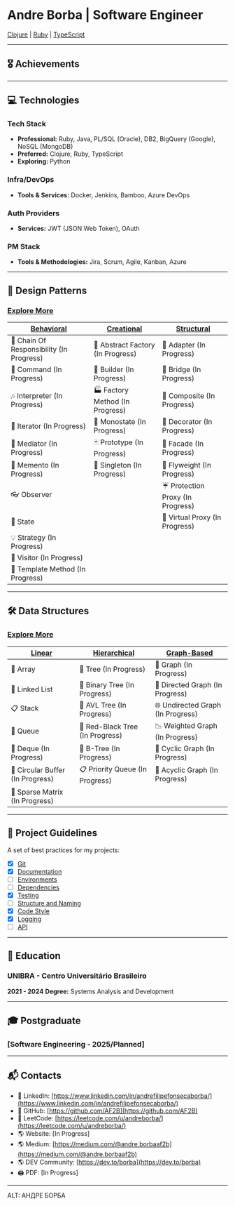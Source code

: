 # Andre Borba | Software Engineer
[Clojure](https://clojure.org/) | [Ruby](https://www.ruby-lang.org/en/) | [TypeScript](https://www.typescriptlang.org)

---

## 🎖️ Achievements

<div style="page-break-after: always;"></div>

---

## 💻 Technologies
### Tech Stack
- **Professional:** Ruby, Java, PL/SQL (Oracle), DB2, BigQuery (Google), NoSQL (MongoDB)
- **Preferred:** Clojure, Ruby, TypeScript
- **Exploring:** Python

### Infra/DevOps
- **Tools & Services:** Docker, Jenkins, Bamboo, Azure DevOps

### Auth Providers
- **Services:** JWT (JSON Web Token), OAuth

### PM Stack
- **Tools & Methodologies:** Jira, Scrum, Agile, Kanban, Azure

<div style="page-break-after: always;"></div>

---

## 🧩 Design Patterns
### [Explore More](https://github.com/AF2B/DesignPattern)
| [Behavioral]()                              | [Creational]()                | [Structural]()                |
| ---------------------------------------- | ---------------------------------------- | ---------------------------------------- |
| 🐝 Chain Of Responsibility (In Progress) | 🌰 Abstract Factory (In Progress) | 🔌 Adapter (In Progress) |
| 👫 Command (In Progress)                 | 👷 Builder (In Progress)           | 🌉 Bridge (In Progress)   |
| 🎶 Interpreter (In Progress)             | 🏭 Factory Method (In Progress)    | 🌿 Composite (In Progress) |
| 🍫 Iterator (In Progress)                | 🔂 Monostate (In Progress)         | 🍧 Decorator (In Progress) |
| 💐 Mediator (In Progress)                | 🃏 Prototype (In Progress)         | 🎁 Facade (In Progress)    |
| 💾 Memento (In Progress)                 | 💍 Singleton (In Progress)         | 🍃 Flyweight (In Progress) |
| 👓 Observer                              |                                    | ☔ Protection Proxy (In Progress) |
| 🐉 State                    |                                    | 🍬 Virtual Proxy (In Progress) |
| 💡 Strategy (In Progress)                |                                    |                            |
| 🏃 Visitor (In Progress)                 |                                    |                            |
| 📝 Template Method (In Progress)         |                                    |                            |

---

## 🛠️ Data Structures
### [Explore More](https://github.com/AF2B/DataStructure)
| [Linear](https://github.com/AF2B/DataStructure/tree/main/Linear)                              | [Hierarchical](https://github.com/AF2B/DataStructure/tree/main/Hierarchical) | [Graph-Based]()                  |
| ---------------------------------------- | ---------------------------------------------------------------------------- | --------------------------------- |
| 📄 Array                  | 🌲 Tree (In Progress)                                                        | 🔗 Graph (In Progress)           |
| 📑 Linked List             | 🌳 Binary Tree (In Progress)                                                  | 🔀 Directed Graph (In Progress)  |
| 📋 Stack                  | 🌲 AVL Tree (In Progress)                                                      | 🌐 Undirected Graph (In Progress)|
| 📜 Queue                 | 🌴 Red-Black Tree (In Progress)                                                | 📉 Weighted Graph (In Progress)  |
| 📄 Deque (In Progress)                  | 🌿 B-Tree (In Progress)                                                        | 🔄 Cyclic Graph (In Progress)    |
| 📑 Circular Buffer (In Progress)        | 📋 Priority Queue (In Progress)                                                 | 🚦 Acyclic Graph (In Progress)   |
| 📜 Sparse Matrix (In Progress)          |                                                                              |                                   |

---

## 📑 Project Guidelines
A set of best practices for my projects:
- [X] [Git](https://medium.com/@andre.borbaaf2b/melhores-práticas-para-usar-git-no-desenvolvimento-de-software-70f752fc7f5f)
- [X] [Documentation](https://medium.com/@andre.borbaaf2b/documentação-de-software-539f79292abe)
- [ ] [Environments](#)
- [ ] [Dependencies](#)
- [X] [Testing](https://medium.com/@andre.borbaaf2b/why-you-should-give-more-value-to-unit-tests-and-best-practices-to-improve-your-software-quality-0d476ae1cb35)
- [ ] [Structure and Naming](#)
- [X] [Code Style](https://medium.com/@andre.borbaaf2b/a-import%C3%A2ncia-do-code-style-elevando-a-qualidade-do-seu-c%C3%B3digo-a3b64000ca8a)
- [X] [Logging](https://medium.com/@andre.borbaaf2b/a-import%C3%A2ncia-do-logging-em-aplica%C3%A7%C3%B5es-robustas-muito-al%C3%A9m-de-simples-prints-094ee00a3b2a)
- [ ] [API](#)

---

## 🏫 Education
### UNIBRA - Centro Universitário Brasileiro
**2021 - 2024**
**Degree:** Systems Analysis and Development

---

## 🎓 Postgraduate
### [Software Engineering - 2025/Planned]

---

## 📬 Contacts
- 👋 LinkedIn: [https://www.linkedin.com/in/andrefilipefonsecaborba/](https://www.linkedin.com/in/andrefilipefonsecaborba/)
- 👋 GitHub: [https://github.com/AF2B](https://github.com/AF2B)
- 👋 LeetCode: [https://leetcode.com/u/andreborba/](https://leetcode.com/u/andreborba/)
- 🌎 Website: [In Progress]
- 🌎 Medium: [https://medium.com/@andre.borbaaf2b](https://medium.com/@andre.borbaaf2b)
- 🌎 DEV Community: [https://dev.to/borba](https://dev.to/borba)
- 🖨️ PDF: [In Progress]

---

ALT: АНДРЕ БОРБА
